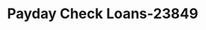 ---
f_zip-code: 65605
f_state-code: MO
title: Payday Check Loans-23849
f_phone: 417-678-1155
f_city-only: Aurora
f_address: 1602 South Elliott Avenue Suite E Aurora
f_location-unique-id: '23849'
slug: payday-check-loans-23849
updated-on: '2024-05-30T13:46:58.046Z'
created-on: '2024-05-30T13:36:59.803Z'
published-on: '2024-05-30T13:54:32.469Z'
f_city-state: cms/city/aurora-mo.md
f_company: cms/company/payday-check-loans.md
f_state: cms/state/missouri.md
layout: '[payday-loan].html'
tags: payday-loan
---